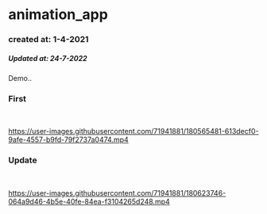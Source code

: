 # animation_app

<h3> created at: 1-4-2021 </h3>
<h5> Updated at: 24-7-2022 </h5>

Demo..
<br>

<h3> First  </h3>
<br>

https://user-images.githubusercontent.com/71941881/180565481-613decf0-9afe-4557-b9fd-79f2737a0474.mp4

<h3> Update </h3>
<br>

https://user-images.githubusercontent.com/71941881/180623746-064a9d46-4b5e-40fe-84ea-f3104265d248.mp4

